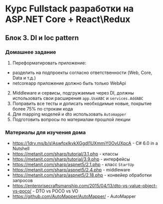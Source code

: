 # Курс Fullstack разработки на ASP.NET Core + React\Redux

## Блок 3. DI и Ioc pattern

### Домашнее задание

1. Переформатировать приложение:
  - разделить на подпроекты согласно ответственности (Web, Core, Data и т.д.)
  - netcoreapp приложение должно быть только WebApi
2. Middleware и сервисы, подгружаемые через DI, должны использовать свои расширения ```app.UseABC``` и ```services.AddABC```
3. Поправить все тесты и дописать необходимые новые, покрытие более 75% по строкам кода
4. Для mapping моделей и dto использовать `Automapper`
5. Подготовить вопросы по материалам прошлой лекции

### Материалы для изучения дома

- <https://1drv.ms/b/s!AswfoxlkvkXGgdI1UXmmiY0OvUXpcA> - C# 6.0 in a Nutshell
- <https://metanit.com/sharp/tutorial/3.1.php> - классы
- <https://metanit.com/sharp/tutorial/3.9.php> - интерфейсы
- <https://metanit.com/sharp/aspnet5/2.1.php> - класс `StartUp`
- <https://metanit.com/sharp/aspnet5/2.4.php> - middleware
- <https://metanit.com/sharp/aspnet5/2.18.php> - конвейер обработки запросов
- <https://enterprisecraftsmanship.com/2015/04/13/dto-vs-value-object-vs-poco/> - DTO vs POCO vs VO
- <https://github.com/AutoMapper/AutoMapper/> - AutoMapper